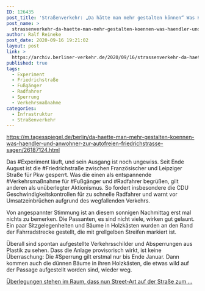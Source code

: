 ```yaml
---
ID: 126435
post_title: 'Straßenverkehr: „Da hätte man mehr gestalten können“ Was Händler und Anwohner zur autofreien Friedrichstraße sagen, aus Der Tagesspiegel'
post_name: >
  strassenverkehr-da-haette-man-mehr-gestalten-koennen-was-haendler-und-anwohner-zur-autofreien-friedrichstrasse-sagen-aus-der-tagesspiegel
author: Ralf Reineke
post_date: 2020-09-16 19:21:02
layout: post
link: >
  https://archiv.berliner-verkehr.de/2020/09/16/strassenverkehr-da-haette-man-mehr-gestalten-koennen-was-haendler-und-anwohner-zur-autofreien-friedrichstrasse-sagen-aus-der-tagesspiegel/
published: true
tags:
  - Experiment
  - Friedrichstraße
  - Fußgänger
  - Radfahrer
  - Sperrung
  - Verkehrsmaßnahme
categories:
  - Infrastruktur
  - Straßenverkehr
---
```

https://m.tagesspiegel.de/berlin/da-haette-man-mehr-gestalten-koennen-was-haendler-und-anwohner-zur-autofreien-friedrichstrasse-sagen/26187124.html

Das #Experiment läuft, und sein Ausgang ist noch ungewiss. Seit Ende August ist die #Friedrichstraße zwischen Französischer und Leipziger Straße für Pkw gesperrt. Was die einen als entspannende #Verkehrsmaßnahme für #Fußgänger und #Radfahrer begrüßen, gilt anderen als unüberlegter Aktionismus. So fordert insbesondere die CDU Geschwindigkeitskontrollen für zu schnelle Radfahrer und warnt vor Umsatzeinbrüchen aufgrund des wegfallenden Verkehrs.

Von angespannter Stimmung ist an diesem sonnigen Nachmittag erst mal nichts zu bemerken. Die Passanten, es sind nicht viele, wirken gut gelaunt. Ein paar Sitzgelegenheiten und Bäume in Holzkästen wurden an den Rand der Fahrradstrecke gestellt, die mit grellgelben Streifen markiert ist.

Überall sind spontan aufgestellte Verkehrsschilder und Absperrungen aus Plastik zu sehen. Dass die Anlage provisorisch wirkt, ist keine Überraschung: Die #Sperrung gilt erstmal nur bis Ende Januar. Dann kommen auch die dünnen Bäume in ihren Holzkästen, die etwas wild auf der Passage aufgestellt worden sind, wieder weg.

<a href="https://m.tagesspiegel.de/berlin/da-haette-man-mehr-gestalten-koennen-was-haendler-und-anwohner-zur-autofreien-friedrichstrasse-sagen/26187124.html">Überlegungen stehen im Raum, dass nun Street-Art auf der Straße zum ...</a>